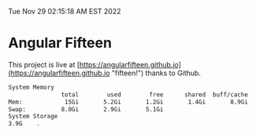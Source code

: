 Tue Nov 29 02:15:18 AM EST 2022

# Angular Fifteen


This project is live at [https://angularfifteen.github.io](https://angularfifteen.github.io "fifteen!") thanks to Github.

```bash
System Memory
               total        used        free      shared  buff/cache   available
Mem:            15Gi       5.2Gi       1.2Gi       1.4Gi       8.9Gi       8.4Gi
Swap:          8.0Gi       2.9Gi       5.1Gi
System Storage
3.9G	.
```
```bash

